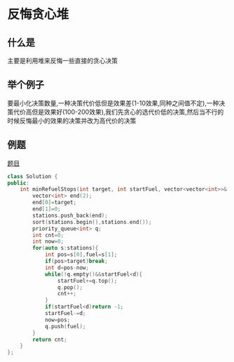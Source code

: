 # 反悔贪心堆

## 什么是

主要是利用堆来反悔一些直接的贪心决策


## 举个例子

要最小化决策数量,一种决策代价低但是效果差(1-10效果,同种之间值不定),一种决策代价高但是效果好(100-200效果),我们先贪心的选代价低的决策,然后当不行的时候反悔最小的效果的决策并改为高代价的决策

## 例题

[题目](https://leetcode.cn/problems/minimum-number-of-refueling-stops/description/)

```cpp
class Solution {
public:
    int minRefuelStops(int target, int startFuel, vector<vector<int>>& stations) {
        vector<int> end(2);
        end[0]=target;
        end[1]=0;
        stations.push_back(end);
        sort(stations.begin(),stations.end());
        priority_queue<int> q;
        int cnt=0;
        int now=0;
        for(auto s:stations){
            int pos=s[0],fuel=s[1];
            if(pos>target)break;
            int d=pos-now;
            while(!q.empty()&&startFuel<d){
                startFuel+=q.top();
                q.pop();
                cnt++;
            }
            if(startFuel<d)return -1;
            startFuel-=d;
            now=pos;
            q.push(fuel);
        }
        return cnt;
    }
};
```